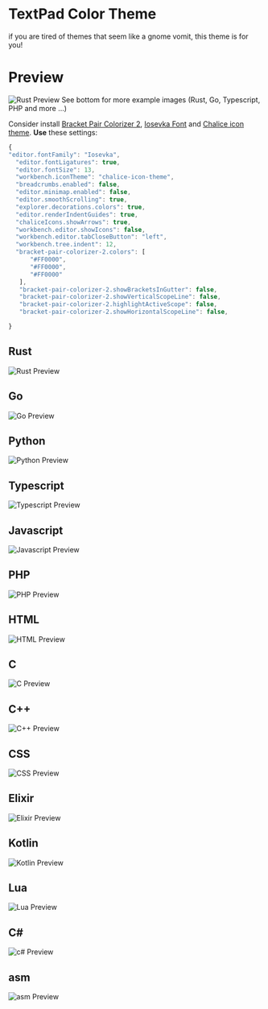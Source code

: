 # TextPad Color Theme 

if you are tired of themes that seem like a gnome vomit, this theme is for you!

# Preview
<img src="https://raw.githubusercontent.com/damc-code/themes/master/damc.pens-color-examples/rust.png" title="Rust Preview" />
See bottom for more example images (Rust, Go, Typescript, PHP and more ...)


Consider install [Bracket Pair Colorizer 2](https://marketplace.visualstudio.com/items?itemName=CoenraadS.bracket-pair-colorizer-2), [Iosevka Font](https://typeof.net/Iosevka/) and [Chalice icon theme](https://marketplace.visualstudio.com/items?itemName=artlaman.chalice-icon-theme). **Use** these settings:


```js
{
"editor.fontFamily": "Iosevka",
  "editor.fontLigatures": true,
  "editor.fontSize": 13,
  "workbench.iconTheme": "chalice-icon-theme",
  "breadcrumbs.enabled": false,
  "editor.minimap.enabled": false,
  "editor.smoothScrolling": true,
  "explorer.decorations.colors": true,
  "editor.renderIndentGuides": true,
  "chaliceIcons.showArrows": true,
  "workbench.editor.showIcons": false,
  "workbench.editor.tabCloseButton": "left",
  "workbench.tree.indent": 12,
  "bracket-pair-colorizer-2.colors": [
      "#FF0000",
      "#FF0000",
      "#FF0000"
   ],
   "bracket-pair-colorizer-2.showBracketsInGutter": false,
   "bracket-pair-colorizer-2.showVerticalScopeLine": false,
   "bracket-pair-colorizer-2.highlightActiveScope": false,
   "bracket-pair-colorizer-2.showHorizontalScopeLine": false,

}
```

## Rust

<img src="https://raw.githubusercontent.com/damc-code/themes/master/damc.pens-color-examples/rust.png" title="Rust Preview" />

## Go

<img src="https://raw.githubusercontent.com/damc-code/themes/master/damc.pens-color-examples/go.png" title="Go Preview" />

## Python

<img src="https://raw.githubusercontent.com/damc-code/themes/master/damc.pens-color-examples/python.png" title="Python Preview" />

## Typescript

<img src="https://raw.githubusercontent.com/damc-code/themes/master/damc.pens-color-examples/typescript.png" title="Typescript Preview" />

## Javascript

<img src="https://raw.githubusercontent.com/damc-code/themes/master/damc.pens-color-examples/javascript.png" title="Javascript Preview" />

## PHP

<img src="https://raw.githubusercontent.com/damc-code/themes/master/damc.pens-color-examples/php.png" title="PHP Preview" />

## HTML

<img src="https://raw.githubusercontent.com/damc-code/themes/master/damc.pens-color-examples/html.png" title="HTML Preview" />

## C

<img src="https://raw.githubusercontent.com/damc-code/themes/master/damc.pens-color-examples/c.png" title="C Preview" />

## C++

<img src="https://raw.githubusercontent.com/damc-code/themes/master/damc.pens-color-examples/cpp.png" title="C++ Preview" />

## CSS

<img src="https://raw.githubusercontent.com/damc-code/themes/master/damc.pens-color-examples/rust.png" title="CSS Preview" />

## Elixir

<img src="https://raw.githubusercontent.com/damc-code/themes/master/damc.pens-color-examples/elixir.png" title="Elixir Preview" />

## Kotlin

<img src="https://raw.githubusercontent.com/damc-code/themes/master/damc.pens-color-examples/kotlin.png" title="Kotlin Preview" />

## Lua

<img src="https://raw.githubusercontent.com/damc-code/themes/master/damc.pens-color-examples/lua.png" title="Lua Preview" />

## C#

<img src="https://raw.githubusercontent.com/damc-code/themes/master/damc.pens-color-examples/c%23.png" title="c# Preview" />

## asm

<img src="https://raw.githubusercontent.com/damc-code/themes/master/damc.pens-color-examples/asm.png" title="asm Preview" />



